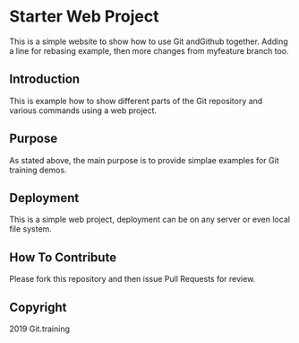 # Starter Web Project

This is a simple website to show how to use Git andGithub together.
Adding a line for rebasing example, then more changes from myfeature branch too.

## Introduction

This is example how to show different parts of the Git repository and various commands using a web project.

## Purpose

As stated above, the main purpose is to provide simplae examples for Git training demos.

## Deployment

This is a simple web project, deployment can be on any server or even local file system.

## How To Contribute

Please fork this repository and then issue Pull Requests for review.

## Copyright

2019 Git.training
